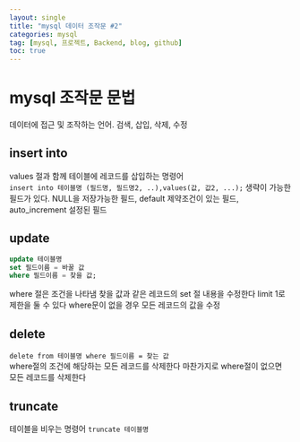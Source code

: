 ```yaml
---
layout: single
title: "mysql 데이터 조작문 #2"
categories: mysql
tag: [mysql, 프로젝트, Backend, blog, github]
toc: true
---
```


# mysql 조작문 문법
데이터에 접근 및 조작하는 언어. 검색, 삽입, 삭제, 수정

## insert into
values 절과 함께 테이블에 레코드를 삽입하는 명령어<br>
`insert into 테이블명 (필드명, 필드명2, ..),values(값, 값2, ...);`
생략이 가능한 필드가 있다. NULL을 저장가능한 필드, default 제약조건이 있는 필드, auto_increment 설정된 필드

## update
```sql
update 테이블명
set 필드이름 = 바꿀 값
where 필드이름 = 찾을 값;
```
where 절은 조건을 나타냄 찾을 값과 같은 레코드의 set 절 내용을 수정한다
limit 1로 제한을 둘 수 있다
where문이 없을 경우 모든 레코드의 값을 수정

## delete
`delete from 테이블명 where 필드이름 = 찾는 값`<br>
where절의 조건에 해당하는 모든 레코드를 삭제한다
마찬가지로 where절이 없으면 모든 레코드를 삭제한다

## truncate
테이블을 비우는 명령어
`truncate 테이블명`